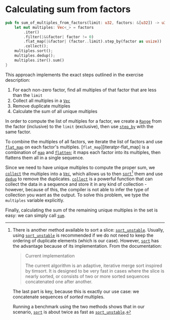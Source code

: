# Calculating sum from factors

```rust
pub fn sum_of_multiples_from_factors(limit: u32, factors: &[u32]) -> u32 {
    let mut multiples: Vec<_> = factors
        .iter()
        .filter(|&&factor| factor != 0)
        .flat_map(|&factor| (factor..limit).step_by(factor as usize))
        .collect();
    multiples.sort();
    multiples.dedup();
    multiples.iter().sum()
}
```

This approach implements the exact steps outlined in the exercise description:

1. For each non-zero factor, find all multiples of that factor that are less than the `limit`
2. Collect all multiples in a [`Vec`][vec]
3. Remove duplicate multiples
3. Calculate the sum of all unique multiples

In order to compute the list of multiples for a factor, we create a [`Range`][range] from the factor (inclusive) to the `limit` (exclusive), then use [`step_by`][iterator-step_by] with the same factor.

To combine the multiples of all factors, we iterate the list of factors and use [`flat_map`][iterator-flat_map] on each factor's multiples.
[`flat_map`][iteratpr-flat_map] is a combination of [`map`][iterator-map] and [`flatten`][iterator-flatten]; it maps each factor into its multiples, then flattens them all in a single sequence.

Since we need to have unique multiples to compute the proper sum, we [`collect`][iterator-collect] the multiples into a [`Vec`][vec], which allows us to then [`sort`][slice-sort][^1] them and use [`dedup`][vec-dedup] to remove the duplicates.
[`collect`][iterator-collect] is a powerful function that can collect the data in a sequence and store it in any kind of collection - however, because of this, the compiler is not able to infer the type of collection you want as the output.
To solve this problem, we type the `multiples` variable explicitly.

Finally, calculating the sum of the remaining unique multiples in the set is easy: we can simply call [`sum`][iterator-sum].

[^1]: There is another method available to sort a slice: [`sort_unstable`][slice-sort_unstable]. Usually, using [`sort_unstable`][slice-sort_unstable] is recommended if we do not need to keep the ordering of duplicate elements (which is our case). However, [`sort`][slice-sort] has the advantage because of its implementation. From the documentation:

    > Current implementation
    >
    > The current algorithm is an adaptive, iterative merge sort inspired by timsort. It is designed to be very fast in cases where the slice is nearly sorted, or consists of two or more sorted sequences concatenated one after another.

    The last part is key, because this is exactly our use case: we concatenate sequences of _sorted_ multiples.

    Running a benchmark using the two methods shows that in our scenario, [`sort`][slice-sort] is about twice as fast as [`sort_unstable`][slice-sort_unstable].

[vec]: https://doc.rust-lang.org/std/vec/struct.Vec.html
[range]: https://doc.rust-lang.org/std/ops/struct.Range.html
[iterator-step_by]: https://doc.rust-lang.org/std/iter/trait.Iterator.html#method.step_by
[iterator-flat_map]: https://doc.rust-lang.org/std/iter/trait.Iterator.html#method.flat_map
[iterator-map]: https://doc.rust-lang.org/std/iter/trait.Iterator.html#method.map
[iterator-flatten]: https://doc.rust-lang.org/std/iter/trait.Iterator.html#method.flatten
[iterator-collect]: https://doc.rust-lang.org/std/iter/trait.Iterator.html#method.collect
[slice-sort]: https://doc.rust-lang.org/std/primitive.slice.html#method.sort
[vec-dedup]: https://doc.rust-lang.org/std/vec/struct.Vec.html#method.dedup
[iterator-sum]: https://doc.rust-lang.org/std/iter/trait.Iterator.html#method.sum
[slice-sort_unstable]: https://doc.rust-lang.org/std/primitive.slice.html#method.sort_unstable
